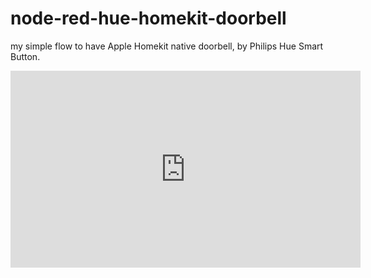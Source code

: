 # node-red-hue-homekit-doorbell
my simple flow to have Apple Homekit native doorbell, by Philips Hue Smart Button.
<iframe width="560" height="315" src="https://www.youtube.com/embed/CpSQrBIdOHY" frameborder="0" allow="accelerometer; autoplay; clipboard-write; encrypted-media; gyroscope; picture-in-picture" allowfullscreen></iframe>
